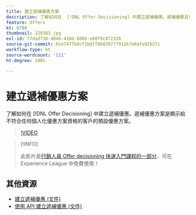 ```yaml
---
title: 建立遞補優惠方案
description: 了解如何在  [!DNL Offer Decisioning] 中建立遞補優惠。遞補優惠具有相關的適用性規則，可協助您僅向相關客戶顯示。
feature: Offers
kt: 6780
thumbnail: 329383.jpg
exl-id: 77dad738-4046-410d-8886-e88f9c872320
source-git-commit: 0ce7477bdcf1bdff8b83977791267e8afe92b57c
workflow-type: ht
source-wordcount: '111'
ht-degree: 100%

---
```


# 建立遞補優惠方案

了解如何在 [!DNL Offer Decisioning] 中建立遞補優惠。遞補優惠方案是顯示給不符合任何個人化優惠方案資格的客戶的預設優惠方案。

>[!VIDEO](https://video.tv.adobe.com/v/329383?quality=12&learn=on)

>[!INFO]
>
> 此影片是[行銷人員 Offer decisioning 快速入門課程的一部分](https://experienceleague.adobe.com/?recommended=ExperiencePlatform-U-1-2020.1.offerdecisioning)，可在 Experience League 中免費使用！


## 其他資源

* [建立遞補優惠 (文件) ](https://experienceleague.adobe.com/docs/journey-optimizer/using/offer-decisioniong/managing-offers-in-the-offer-library/creating-fallback-offers.html?lang=zh-Hant)
* [使用 API 建立遞補優惠 (文件) ](https://experienceleague.adobe.com/docs/journey-optimizer/using/offer-decisioniong/api-reference/offers-api/fallback-offers/create.html?lang=zh-Hant)
